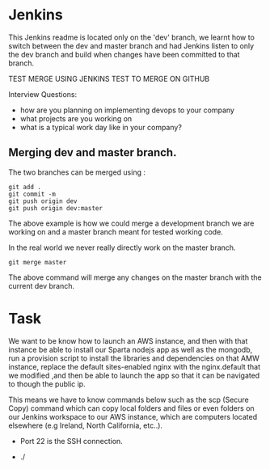 # Jenkins

This Jenkins readme is located only on the 'dev' branch, we learnt how to switch between
the dev and master branch and had Jenkins listen to only the dev branch and build when changes have
been committed to that branch.

TEST MERGE USING JENKINS TEST TO MERGE ON GITHUB

Interview Questions:
- how are you planning on implementing devops to your company
- what projects are you working on
- what is a typical work day like in your company?

## Merging dev and master branch.
The two branches can be merged using :
````
git add .
git commit -m
git push origin dev
git push origin dev:master
````
The above example is how we could merge a development branch we are working on
and a master branch meant for tested working code.

In the real world we never really directly work on the master branch.

````
git merge master
````
The above command will merge any changes on the master branch with the current dev
branch.


# Task
We want to be know how to launch an AWS instance, and then with that instance be able to install our Sparta nodejs app as well as
the mongodb, run a provision script to install the libraries and dependencies on that AMW instance, replace the default sites-enabled nginx with the nginx.default that we modified ,and then be able to launch the app so that it can be navigated to though the public ip.

This means we have to know commands below such as the scp (Secure Copy) command which can copy local folders and files or even folders on our Jenkins workspace to our AWS instance, which are computers located elsewhere (e.g Ireland, North California, etc..).

- Port 22 is the SSH connection.

- ./<script or file name> runs the file

- scp -i ~/.ssh/Abiodun-Oluwade-Eng48-first-key.pem -r environment/ ubuntu@34.255.198.62:/home/ubuntu/ (command to copy entire folders to another machine, in this example copy environment to my AWS machine)

- scp -i ~/.ssh/Abiodun-Oluwade-Eng48-first-key.pem app/provision.sh ubuntu@63.35.201.130:/home/ubuntu/provision_file.sh (command to copy a single file folder)

- scp -o StrictHostKeyChecking='no' -r app ubuntu@54.194.15.75:/home/ubuntu/ (This command will skips the known host check and copy the app folder
  from our jenkins workspace,which is linked to our github, and copy it to our ubuntu AWS instance.)

- StrictHostKeyChecking='no' 'Makes it skip the asking of adding a computer to the known host'

What happens:
The GitHub for our repo is linked to Jenkins, and we have configured Jenkins so that whenever there is a change in code pushed to GitHub, Jenkins will be notified and if
the code passes the test will update our GitHub which in turn will update our workspace. this means any changes produced will be pushed to AWS through our Jenkins shell and essentially means we can automate our deployments to server:
1. Produce changes on GitHub and test on Jenkins
2. changes applied to Jenkins workspace
3. workspace code pushed to AWS server

Things like the 'restrict where project can be run' and 'provide nodejs and npm path' are set up by the Jenkins server owner who has the correct permissions.
So the Jenkins owner can create an instance of node and npm which the developers can access and is the same for all of them.

### CI
The CI part is where we implement the webhook to check for any changes pushed to the GitHub repo, after Jenkins will pull that repo to the workspace and execute any configurations we have set up which in this instance was:
````
cd app
npm install
npm test
````
We also used 'ssh-keygen' to create a private and public key for Jenkins so it can communicate with our repo, there were able to communicate as our
Jenkins instance had the private key and our repo for the source code we were tracking/managing had the public key. Meaning they could:
'(JenkinsPrivate)-shake hands-(RepoPublic)'.

We restricted where the project should be run by limiting it to the Sparta-Node which is a clean instance with only what we require within the environment to eliminate the possibilities of conflict's.

### CD
````
scp -o StrictHostKeyChecking='no' -r app ubuntu@54.194.15.75:/home/ubuntu/
scp -o StrictHostKeyChecking='no' -r environment ubuntu@54.194.15.75:/home/ubuntu/

ssh -o StrictHostKeyChecking='no' ubuntu@54.194.15.75 <<EOF
	echo 'Run bash files ./provision.sh-environement related'

    chmod +x environment/app/provison.sh
    chmod +x environment/db/provision.sh

    ./environment/app/provision.sh
    ./environment/db/provision.sh

    # echo 'Go to the right directory-everything below is app related'
    cd app
    # echo 'install dependecies
    sudo apt npm install
    npm install
    # echo 'Start our app'
    npm start & exit
EOF
````

- The above code is executed in the [Build] section of Jenkins, and is key for the CD part of CI/CD
, once the test are passed in the CI section the workspace code from GitHub is available here in CD.
, after which the scp (Secure Copy) command can be utilised to transfer folders/files in the workspace/GitHub to
our AWS server instance (which in this case is running ubuntu).

We must select additional behaviours in the source code management, we follow the same initial steps in the CI stage, but must add the [Additional Behaviours] and input the
name of the repo (origin) and branch to merge (master).

Earlier we used the 'ssh-keygen' to make a key for the Jenkins instance, however our AWS must use a separate private key in order for Jenkins and AWS to communicate, so we did this by supplying our Jenkins instance with the AWS private key and selecting that for [Build Environment] and checking the box that says 'SSH Agent'.

We added a build trigger so that the CD job can communicate/track the CI job and if successful will begin its job and configurations.

[TEST TEXT TO TRY TRIGGER WEBHOOK FOR MY AWS INSTANCE NEW ONE!] changes
